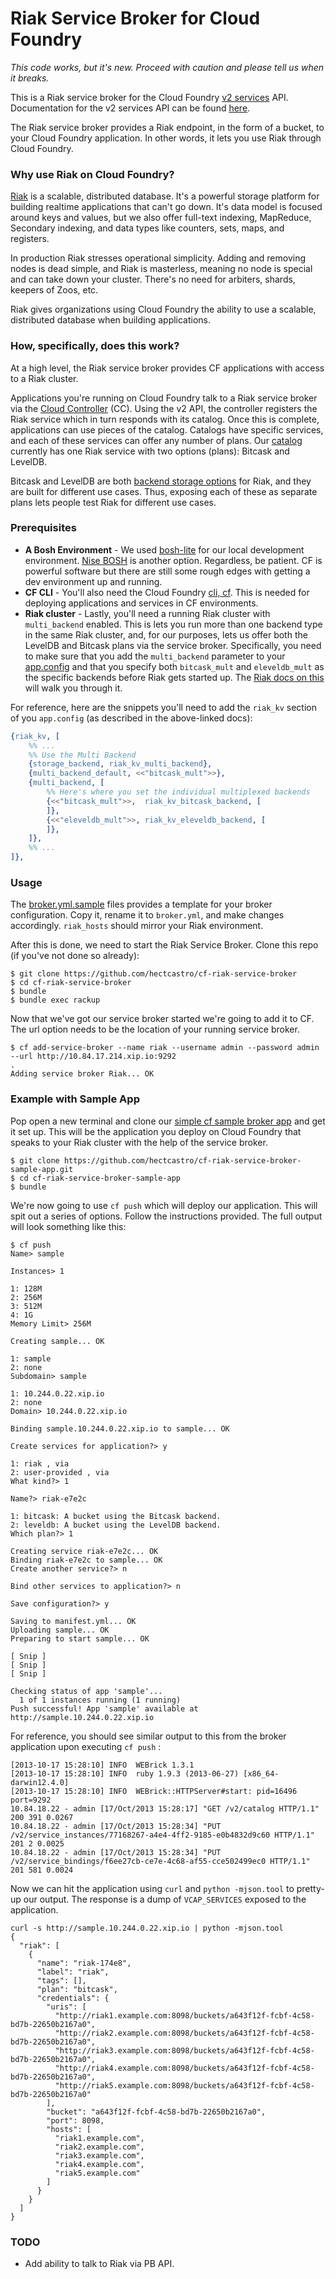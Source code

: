 # Riak Service Broker for Cloud Foundry

_This code works, but it's new. Proceed with caution and please tell us when it breaks._

This is a Riak service broker for the Cloud Foundry [v2 services](https://github.com/cloudfoundry/cf-docs/tree/services_v2) API. Documentation for the v2 services API can be found [here](https://docs.google.com/document/d/1qXnEI0pfTs_nUq4w4iMr3RHknLYgFDTYvOe76hugg28/edit#heading=h.1ov8gjl5iza6).

The Riak service broker provides a Riak endpoint, in the form of a bucket, to your Cloud Foundry application. In other words, it lets you use Riak through Cloud Foundry. 

### Why use Riak on Cloud Foundry?

[Riak](http://docs.basho.com/docs.basho.com/riak/latest/) is a scalable, distributed database. It's a powerful storage platform for building realtime applications that can't go down. It's data model is focused around keys and values, but we also offer full-text indexing, MapReduce, Secondary indexing, and data types like counters, sets, maps, and registers. 

In production Riak stresses operational simplicity. Adding and removing nodes is dead simple, and Riak is masterless, meaning no node is special and can take down your cluster. There's no need for arbiters, shards, keepers of Zoos, etc. 

Riak gives organizations using Cloud Foundry the ability to use a scalable, distributed database when building applications. 
  
### How, specifically, does this work?

At a high level, the Riak service broker provides CF applications with access to a Riak cluster.

Applications you're running on Cloud Foundry talk to a Riak service broker via the [Cloud Controller](http://docs.cloudfoundry.com/docs/running/architecture/cloud-controller.html) (CC). Using the v2 API, the controller registers the Riak service which in turn responds with its catalog. Once this is complete, applications can use pieces of the catalog. Catalogs have specific services, and each of these services can offer any number of plans.  Our [catalog](https://github.com/hectcastro/cf-riak-service-broker/blob/develop/lib/catalog.rb) currently has one Riak service with two options (plans): Bitcask and LevelDB.

Bitcask and LevelDB are both [backend storage options](http://docs.basho.com/riak/latest/ops/building/planning/backends/) for Riak, and they are built for different use cases. Thus, exposing each of these as separate plans lets people test Riak for different use cases. 

### Prerequisites 

* **A Bosh Environment** - We used [bosh-lite](https://github.com/cloudfoundry/bosh-lite) for our local development environment. [Nise BOSH](https://github.com/nttlabs/nise_bosh) is another option. Regardless, be patient. CF is powerful software but there are still some rough edges with getting a dev environment up and running. 
* **CF CLI** - You'll also need the Cloud Foundry [cli, cf](http://docs.cloudfoundry.com/docs/using/managing-apps/cf/). This is needed for deploying applications and services in CF environments. 
* **Riak cluster** - Lastly, you'll need a running Riak cluster with `multi_backend` enabled. This is lets you run more than one backend type in the same Riak cluster, and, for our purposes, lets us offer both the LevelDB and Bitcask plans via the service broker. Specifically, you need to make sure that you add the `multi_backend` parameter to your [app.config](http://docs.basho.com/riak/latest/ops/advanced/configs/configuration-files/#app-config) and that you specify both `bitcask_mult` and `eleveldb_mult` as the specific backends before Riak gets started up. The [Riak docs on this](http://docs.basho.com/riak/latest/ops/advanced/backends/multi/#Configuring-Multiple-Backends) will walk you through it. 

For reference, here are the snippets you'll need to add the `riak_kv` section of you `app.config` (as described in the above-linked docs):



``` erlang 
{riak_kv, [
    %% ...
    %% Use the Multi Backend
    {storage_backend, riak_kv_multi_backend},
    {multi_backend_default, <<"bitcask_mult">>},
    {multi_backend, [
        %% Here's where you set the individual multiplexed backends
        {<<"bitcask_mult">>,  riak_kv_bitcask_backend, [
        ]},
        {<<"eleveldb_mult">>, riak_kv_eleveldb_backend, [
        ]},
    ]},
    %% ...
]},
```

### Usage 

The [broker.yml.sample](https://github.com/hectcastro/cf-riak-service-broker/blob/develop/config/broker.yml.sample) files provides a template for your broker configuration. Copy it, rename it to `broker.yml`, and make changes accordingly. `riak_hosts` should mirror your Riak environment.


After this is done, we need to start the Riak Service Broker. Clone this repo (if you've not done so already):

```
$ git clone https://github.com/hectcastro/cf-riak-service-broker
$ cd cf-riak-service-broker
$ bundle
$ bundle exec rackup
```

Now that we've got our service broker started we're going to add it to CF. The url option needs to be the location of your running service broker. 

```
$ cf add-service-broker --name riak --username admin --password admin --url http://10.84.17.214.xip.io:9292
.
Adding service broker Riak... OK
```

### Example with Sample App

Pop open a new terminal and clone our [simple cf sample broker app](https://github.com/hectcastro/cf-riak-service-broker-sample-app) and get it set up. This will be the application you deploy on Cloud Foundry that speaks to your Riak cluster with the help of the service broker. 

```
$ git clone https://github.com/hectcastro/cf-riak-service-broker-sample-app.git
$ cd cf-riak-service-broker-sample-app
$ bundle 
```

We're now going to use `cf push` which will deploy our application. This will spit out a series of options. Follow the instructions provided. The full output will look something like this:

```
$ cf push
Name> sample

Instances> 1

1: 128M
2: 256M
3: 512M
4: 1G
Memory Limit> 256M

Creating sample... OK

1: sample
2: none
Subdomain> sample

1: 10.244.0.22.xip.io
2: none
Domain> 10.244.0.22.xip.io

Binding sample.10.244.0.22.xip.io to sample... OK

Create services for application?> y

1: riak , via
2: user-provided , via
What kind?> 1

Name?> riak-e7e2c

1: bitcask: A bucket using the Bitcask backend.
2: leveldb: A bucket using the LevelDB backend.
Which plan?> 1

Creating service riak-e7e2c... OK
Binding riak-e7e2c to sample... OK
Create another service?> n

Bind other services to application?> n

Save configuration?> y

Saving to manifest.yml... OK
Uploading sample... OK
Preparing to start sample... OK

[ Snip ]
[ Snip ]
[ Snip ]

Checking status of app 'sample'...
  1 of 1 instances running (1 running)
Push successful! App 'sample' available at http://sample.10.244.0.22.xip.io
````

For reference, you should see similar output to this from the broker application upon executing `cf push` :

```
[2013-10-17 15:28:10] INFO  WEBrick 1.3.1
[2013-10-17 15:28:10] INFO  ruby 1.9.3 (2013-06-27) [x86_64-darwin12.4.0]
[2013-10-17 15:28:10] INFO  WEBrick::HTTPServer#start: pid=16496 port=9292
10.84.18.22 - admin [17/Oct/2013 15:28:17] "GET /v2/catalog HTTP/1.1" 200 391 0.0267
10.84.18.22 - admin [17/Oct/2013 15:28:34] "PUT /v2/service_instances/77168267-a4e4-4ff2-9185-e0b4832d9c60 HTTP/1.1" 201 2 0.0025
10.84.18.22 - admin [17/Oct/2013 15:28:34] "PUT /v2/service_bindings/f6ee27cb-ce7e-4c68-af55-cce502499ec0 HTTP/1.1" 201 581 0.0024
```

Now we can hit the application using `curl` and `python -mjson.tool` to pretty-up our output. The response is a dump of `VCAP_SERVICES` exposed to the application. 


```
curl -s http://sample.10.244.0.22.xip.io | python -mjson.tool
{
  "riak": [
    {
      "name": "riak-174e8",
      "label": "riak",
      "tags": [],
      "plan": "bitcask",
      "credentials": {
        "uris": [
          "http://riak1.example.com:8098/buckets/a643f12f-fcbf-4c58-bd7b-22650b2167a0",
          "http://riak2.example.com:8098/buckets/a643f12f-fcbf-4c58-bd7b-22650b2167a0",
          "http://riak3.example.com:8098/buckets/a643f12f-fcbf-4c58-bd7b-22650b2167a0",
          "http://riak4.example.com:8098/buckets/a643f12f-fcbf-4c58-bd7b-22650b2167a0",
          "http://riak5.example.com:8098/buckets/a643f12f-fcbf-4c58-bd7b-22650b2167a0"
        ],
        "bucket": "a643f12f-fcbf-4c58-bd7b-22650b2167a0",
        "port": 8098,
        "hosts": [
          "riak1.example.com",
          "riak2.example.com",
          "riak3.example.com",
          "riak4.example.com",
          "riak5.example.com"
        ]
      }
    }
  ]
}
```


### TODO 

* Add ability to talk to Riak via PB API.